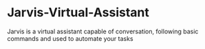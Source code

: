 # Jarvis-Virtual-Assistant
Jarvis is a  virtual assistant capable of conversation, following basic commands and used to automate your tasks 
